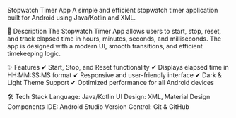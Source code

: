  Stopwatch Timer App
A simple and efficient stopwatch timer application built for Android using Java/Kotlin and XML.

📜 Description
The Stopwatch Timer App allows users to start, stop, reset, and track elapsed time in hours, minutes, seconds, and milliseconds. The app is designed with a modern UI, smooth transitions, and efficient timekeeping logic.

✨ Features
✔ Start, Stop, and Reset functionality
✔ Displays elapsed time in HH:MM:SS:MS format
✔ Responsive and user-friendly interface
✔ Dark & Light Theme Support
✔ Optimized performance for all Android devices

🛠️ Tech Stack
Language: Java/Kotlin
UI Design: XML, Material Design Components
IDE: Android Studio
Version Control: Git & GitHub
